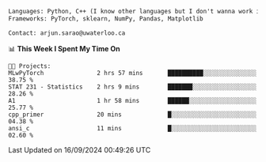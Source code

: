 ```txt
Languages: Python, C++ (I know other languages but I don't wanna work in em)
Frameworks: PyTorch, sklearn, NumPy, Pandas, Matplotlib

Contact: arjun.sarao@uwaterloo.ca
```

<!--START_SECTION:waka-->
📊 **This Week I Spent My Time On** 

```text
🐱‍💻 Projects: 
MLwPyTorch               2 hrs 57 mins       ██████████░░░░░░░░░░░░░░░   38.75 % 
STAT 231 - Statistics    2 hrs 9 mins        ███████░░░░░░░░░░░░░░░░░░   28.26 % 
A1                       1 hr 58 mins        ██████░░░░░░░░░░░░░░░░░░░   25.77 % 
cpp_primer               20 mins             █░░░░░░░░░░░░░░░░░░░░░░░░   04.38 % 
ansi_c                   11 mins             █░░░░░░░░░░░░░░░░░░░░░░░░   02.60 % 
```


 Last Updated on 16/09/2024 00:49:26 UTC
<!--END_SECTION:waka-->
